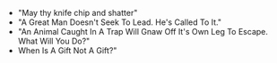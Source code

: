 - "May thy knife chip and shatter"
- "A Great Man Doesn't Seek To Lead. He's Called To It."
- "An Animal Caught In A Trap Will Gnaw Off It's Own Leg To Escape. What Will You Do?"
- When Is A Gift Not A Gift?" 
